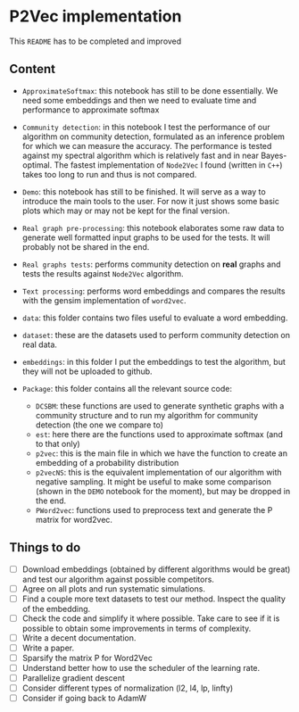 # P2Vec implementation

This `README` has to be completed and improved


## Content

* `ApproximateSoftmax`: this notebook has still to be done essentially. We need some embeddings and then we need to evaluate time and performance to approximate softmax
* `Community detection`: in this notebook I test the performance of our algorithm on community detection, formulated as an inference problem for which we can measure the accuracy. The performance is tested against my spectral algorithm which is relatively fast and in near Bayes-optimal. The fastest implementation of `Node2Vec` I found (written in `C++`) takes too long to run and thus is not compared.
* `Demo`: this notebook has still to be finished. It will serve as a way to introduce the main tools to the user. For now it just shows some basic plots which may or may not be kept for the final version.
* `Real graph pre-processing`: this notebook elaborates some raw data to generate well formatted input graphs to be used for the tests. It will probably not be shared in the end.
* `Real graphs tests`: performs community detection on **real** graphs and tests the results against `Node2Vec` algorithm. 
* `Text processing`: performs word embeddings and compares the results with the gensim implementation of `word2vec`.
* `data`: this folder contains two files useful to evaluate a word embedding.
* `dataset`: these are the datasets used to perform community detection on real data.
* `embeddings`: in this folder I put the embeddings to test the algorithm, but they will not be uploaded to github.
* `Package`: this folder contains all the relevant source code:

    * `DCSBM`: these functions are used to generate synthetic graphs with a community structure and to run my algorithm for community detection (the one we compare to)
    * `est`: here there are the functions used to approximate softmax (and to that only)
    * `p2vec`: this is the main file in which we have the function to create an embedding of a probability distribution
    * `p2vecNS`: this is the equivalent implementation of our algorithm with negative sampling. It might be useful to make some comparison (shown in the `DEMO` notebook for the moment), but may be dropped in the end.
    * `PWord2vec`: functions used to preprocess text and generate the P matrix for word2vec.


## Things to do

- [ ] Download embeddings (obtained by different algorithms would be great) and test our algorithm against possible competitors.
- [ ] Agree on all plots and run systematic simulations.
- [ ] Find a couple more text datasets to test our method. Inspect the quality of the embedding.
- [ ] Check the code and simplify it where possible. Take care to see if it is possible to obtain some improvements in terms of complexity.
- [ ] Write a decent documentation.
- [ ] Write a paper.
- [ ] Sparsify the matrix P for Word2Vec
- [ ] Understand better how to use the scheduler of the learning rate.
- [ ] Parallelize gradient descent
- [ ] Consider different types of normalization (l2, l4, lp, linfty)
- [ ] Consider if going back to AdamW
